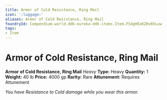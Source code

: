 ```yaml
---
title: Armor of Cold Resistance, Ring Mail
icon: ':luggage:'
aliases: Armor of Cold Resistance, Ring Mail
foundryId: Compendium.world.ddb-eureka-ddb-items.Item.F54gHEaKZHv6hLuw
tags:
- Item
---
```


# Armor of Cold Resistance, Ring Mail

**Armor of Cold Resistance, Ring Mail**
_Heavy_
**Type:** Heavy
**Quantity:** 1
**Weight:** 40 lb
**Price:** 4000 gp
**Rarity:** Rare
**Attunement:** Requires Attunement

*You have Resistance to Cold damage while you wear this armor.*